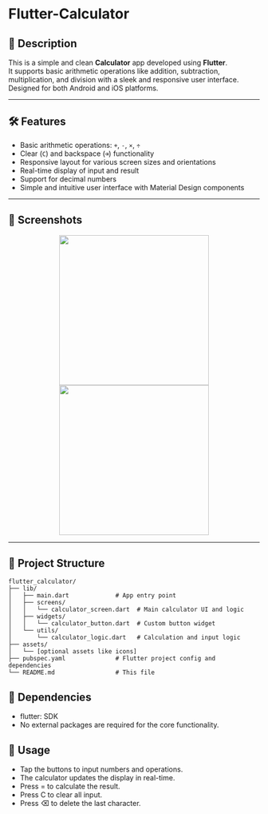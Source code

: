 # Flutter-Calculator

## 📖 Description
This is a simple and clean **Calculator** app developed using **Flutter**.  
It supports basic arithmetic operations like addition, subtraction, multiplication, and division with a sleek and responsive user interface.  
Designed for both Android and iOS platforms.

---

## 🛠️ Features
- Basic arithmetic operations: `+`, `-`, `×`, `÷`
- Clear (`C`) and backspace (`⌫`) functionality
- Responsive layout for various screen sizes and orientations
- Real-time display of input and result
- Support for decimal numbers
- Simple and intuitive user interface with Material Design components

---

## 📱 Screenshots

<p align="center">
  <img src="screenshots/calculator_home.png" width="300"/>
  <img src="screenshots/calculator_result.png" width="300"/>
</p>

---

## 🧩 Project Structure

```plaintext
flutter_calculator/
├── lib/
│   ├── main.dart             # App entry point
│   ├── screens/
│   │   └── calculator_screen.dart  # Main calculator UI and logic
│   ├── widgets/
│   │   └── calculator_button.dart  # Custom button widget
│   └── utils/
│       └── calculator_logic.dart   # Calculation and input logic
├── assets/
│   └── [optional assets like icons]
├── pubspec.yaml              # Flutter project config and dependencies
└── README.md                 # This file

```
## 🧰 Dependencies
- flutter: SDK
- No external packages are required for the core functionality.

## 📝 Usage
- Tap the buttons to input numbers and operations.
- The calculator updates the display in real-time.
- Press = to calculate the result.
- Press C to clear all input.
- Press ⌫ to delete the last character.
